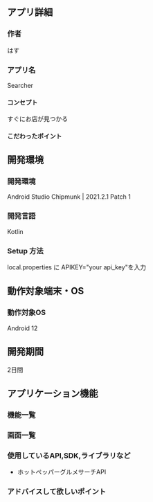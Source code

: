 ## アプリ詳細
### 作者
はす
### アプリ名
Searcher

#### コンセプト
すぐにお店が見つかる

#### こだわったポイント

## 開発環境
### 開発環境
Android Studio Chipmunk | 2021.2.1 Patch 1

### 開発言語
Kotlin

### Setup 方法
local.properties に APIKEY="your api_key"を入力

## 動作対象端末・OS
### 動作対象OS
Android 12

## 開発期間
2日間

## アプリケーション機能

### 機能一覧


### 画面一覧


### 使用しているAPI,SDK,ライブラリなど
- ホットペッパーグルメサーチAPI

### アドバイスして欲しいポイント
